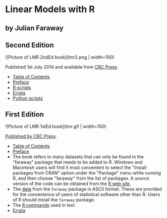 # Linear Models with R

## by Julian Faraway

Second Edition
--------------

![Picture of LMR 2ndEd book](lmr2.png | width=100)

Published 1st July 2014 and available from [CRC Press](http://www.crcpress.com/product/isbn/9781439887332).

-   [Table of Contents](toc2.pdf)
-   [Preface](preface2.pdf)
-   [R scripts](scripts2)
-   [Errata](errata2.md)
-   [Python scripts](python/)

First Edition
-------------

![Picture of LMR 1stEd book](lmr.gif | width=100)

[Published by CRC Press](http://www.crcpress.com/shopping_cart/products/product_detail.asp?sku=C4258&parent_id=&pc=).

-   [Table of Contents](toc.pdf)
-   [Preface](preface.pdf)
-   The book refers to many datasets that can only be found in the
    "faraway" package that needs to be added to R. Windows and Macintosh
    users will find it most convenient to select the "Install packages
    from CRAN" option under the "Package" menu while running R, and then
    choose "faraway" from the list of packages. A source version of the
    code can be obtained from the [R web
    site](http://www.r-project.org).
-   The [data](../book/jfdata.zip) from the `faraway` package in ASCII
    format. These are provided for the convenience of users of
    statistical software other than R. Users of R should install the
    `faraway` package.
-   The [R commands](scripts/) used in text.
-   [Errata](errata.md)

